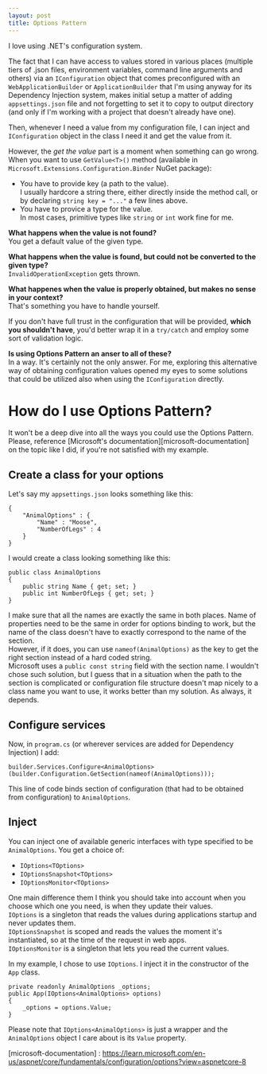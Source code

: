 ```yaml
---
layout: post
title: Options Pattern
---
```


I love using .NET's configuration system.

The fact that I can have access to values stored in various places (multiple tiers of .json files, environment variables, command line arguments and others) via an `IConfiguration` object that comes preconfigured with an `WebApplicationBuilder` or `ApplicationBuilder` that I'm using anyway for its Dependency Injection system, makes initial setup a matter of adding `appsettings.json` file and not forgetting to set it to copy to output directory (and only if I'm working with a project that doesn't already have one).

Then, whenever I need a value from my configuration file, I can inject and `IConfiguration` object in the class I need it and get the value from it.

However, the _get the value_ part is a moment when something can go wrong. When you want to use `GetValue<T>()` method (available in `Microsoft.Extensions.Configuration.Binder` NuGet package):

- You have to provide key (a path to the value).  
  I usually hardcore a string there, either directly inside the method call, or by declaring `string key = "..."` a few lines above.
- You have to provice a type for the value.  
  In most cases, primitive types like `string` or `int` work fine for me.

**What happens when the value is not found?**  
You get a default value of the given type.

**What happens when the value is found, but could not be converted to the given type?**  
`InvalidOperationException` gets thrown.

**What happenes when the value is properly obtained, but makes no sense in your context?**  
That's something you have to handle yourself.

If you don't have full trust in the configuration that will be provided, **which you shouldn't have**, you'd better wrap it in a `try/catch` and employ some sort of validation logic.

**Is using Options Pattern an anser to all of these?**  
In a way. It's certainly not the only answer. For me, exploring this alternative way of obtaining configuration values opened my eyes to some solutions that could be utilized also when using the `IConfiguration` directly.

# How do I use Options Pattern?

It won't be a deep dive into all the ways you could use the Options Pattern. Please, reference [Microsoft's documentation][microsoft-documentation] on the topic like I did, if you're not satisfied with my example.

## Create a class for your options

Let's say my `appsettings.json` looks something like this:

```
{
    "AnimalOptions" : {
        "Name" : "Moose",
        "NumberOfLegs" : 4
    }
}
```

I would create a class looking something like this:

```
public class AnimalOptions
{
    public string Name { get; set; }
    public int NumberOfLegs { get; set; }
}
```

I make sure that all the names are exactly the same in both places. Name of properties need to be the same in order for options binding to work, but the name of the class doesn't have to exactly correspond to the name of the section.  
However, if it does, you can use `nameof(AnimalOptions)` as the key to get the right section instead of a hard coded string.  
Microsoft uses a `public const string` field with the section name. I wouldn't chose such solution, but I guess that in a situation when the path to the section is complicated or configuration file structure doesn't map nicely to a class name you want to use, it works better than my solution. As always, it depends.

## Configure services

Now, in `program.cs` (or wherever services are added for Dependency Injection) I add:

```
builder.Services.Configure<AnimalOptions>(builder.Configuration.GetSection(nameof(AnimalOptions)));
```

This line of code binds section of configuration (that had to be obtained from configuration) to `AnimalOptions`.

## Inject

You can inject one of available generic interfaces with type specified to be `AnimalOptions`. You get a choice of:

- `IOptions<TOptions>`
- `IOptionsSnapshot<TOptions>`
- `IOptionsMonitor<TOptions>`

One main difference them I think you should take into account when you choose which one you need, is when they update their values.  
`IOptions` is a singleton that reads the values during applications startup and never updates them.  
`IOptionsSnapshot` is scoped and reads the values the moment it's instantiated, so at the time of the request in web apps.  
`IOptionsMonitor` is a singleton that lets you read the current values.

In my example, I chose to use `IOptions`. I inject it in the constructor of the `App` class.

```
private readonly AnimalOptions _options;
public App(IOptions<AnimalOptions> options)
{
    _options = options.Value;
}
```

Please note that `IOptions<AnimalOptions>` is just a wrapper and the `AnimalOptions` object I care about is its `Value` property.

[microsoft-documentation] : https://learn.microsoft.com/en-us/aspnet/core/fundamentals/configuration/options?view=aspnetcore-8
